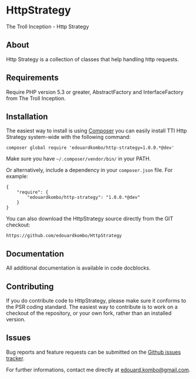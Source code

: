 HttpStrategy
================

The Troll Inception - Http Strategy

About
-----

Http Strategy is a collection of classes that help handling http requests.

Requirements
------------

Require PHP version 5.3 or greater, AbstractFactory and InterfaceFactory from The Troll Inception.

Installation
------------

The easiest way to install is using [Composer](http://getcomposer.org/) you can easily install TTI Http Strategy system-wide with the following command:

    composer global require 'edouardkombo/http-strategy=1.0.0.*@dev'

Make sure you have `~/.composer/vendor/bin/` in your PATH.

Or alternatively, include a dependency in your `composer.json` file. For example:

    {
        "require": {
            "edouardkombo/http-strategy": "1.0.0.*@dev"
        }
    }

You can also download the HttpStrategy source directly from the GIT checkout:

    https://github.com/edouardkombo/HttpStrategy


Documentation
-------------

All additional documentation is available in code docblocks.

Contributing
-------------

If you do contribute code to HttpStrategy, please make sure it conforms to the PSR coding standard. The easiest way to contribute is to work on a checkout of the repository, or your own fork, rather than an installed version.

Issues
------

Bug reports and feature requests can be submitted on the [Github issues tracker](https://github.com/edouardkombo/HttpStrategy/issues).

For further informations, contact me directly at edouard.kombo@gmail.com.

